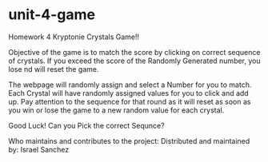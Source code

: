 # unit-4-game
Homework 4
Kryptonie Crystals Game!!

Objective of the game is to match the score by clicking on correct sequence of crystals. If you exceed the score of the Randomly Generated number, you lose nd will reset the game.

The webpage will randomly assign and select a Number for you to match. Each Crystal will have randomly assigned values for you to click and add up. Pay attention to the sequence for that round as it will reset as soon as you win or lose the game to a new random value for each crystal. 

Good Luck! Can you Pick the correct Sequnce?

Who maintains and contributes to the project:
Distributed and maintained by: Israel Sanchez